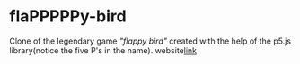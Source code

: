 # **flaPPPPPy-bird**

Clone of the legendary game _"flappy bird"_ created with the help of the p5.js library(notice the five P's in the name). website[link](https://jujhaar2409.github.io/flaPPPPPy-bird/)
